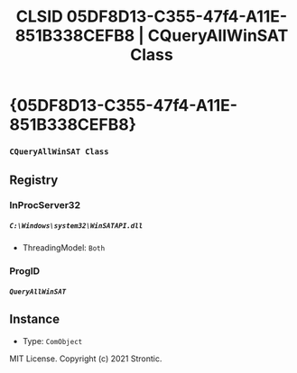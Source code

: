 ﻿---
title: "CLSID 05DF8D13-C355-47f4-A11E-851B338CEFB8 | CQueryAllWinSAT Class"
excerpt: What is COM-Object CLSID 05DF8D13-C355-47f4-A11E-851B338CEFB8?
---

# {05DF8D13-C355-47f4-A11E-851B338CEFB8}

### `CQueryAllWinSAT Class`

## Registry


### InProcServer32

##### `C:\Windows\system32\WinSATAPI.dll`
* ThreadingModel: `Both`

### ProgID

##### `QueryAllWinSAT`

## Instance

* Type: `ComObject`

MIT License. Copyright (c) 2021 Strontic.


